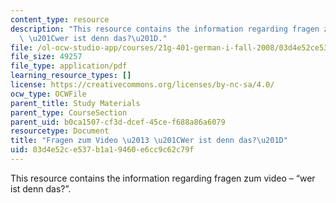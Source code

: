 ```yaml
---
content_type: resource
description: "This resource contains the information regarding fragen zum video \u2013\
  \ \u201Cwer ist denn das?\u201D."
file: /ol-ocw-studio-app/courses/21g-401-german-i-fall-2008/03d4e52ce537b1a19460e6cc9c62c79f_MIT21G_401F08_vid_kap1.pdf
file_size: 49257
file_type: application/pdf
learning_resource_types: []
license: https://creativecommons.org/licenses/by-nc-sa/4.0/
ocw_type: OCWFile
parent_title: Study Materials
parent_type: CourseSection
parent_uid: b0ca1507-cf3d-dcef-45ce-f688a86a6079
resourcetype: Document
title: "Fragen zum Video \u2013 \u201CWer ist denn das?\u201D"
uid: 03d4e52c-e537-b1a1-9460-e6cc9c62c79f
---
```

This resource contains the information regarding fragen zum video – “wer ist denn das?”.